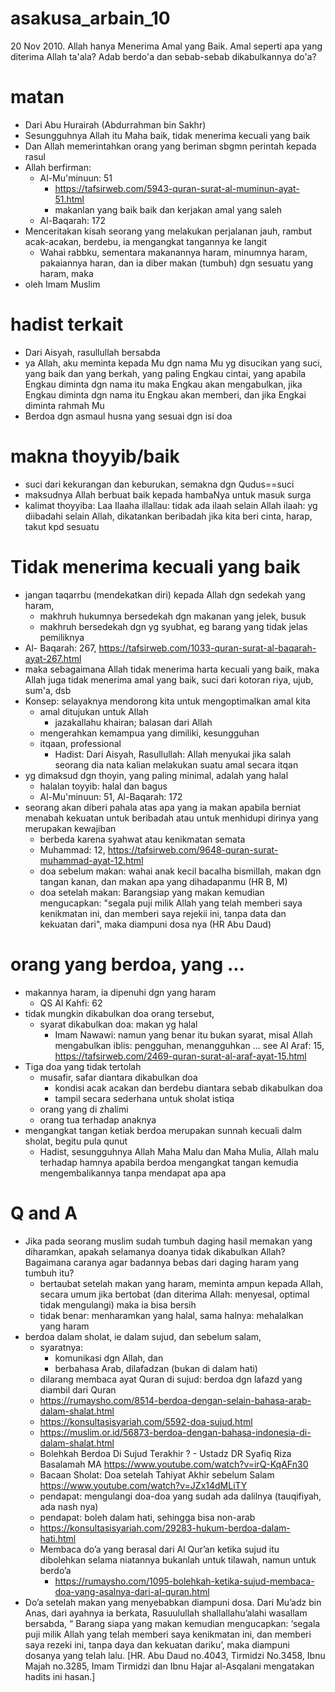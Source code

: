 # asakusa_arbain_10
20 Nov 2010.
Allah hanya Menerima Amal yang Baik.
Amal seperti apa yang diterima Allah ta'ala?
Adab berdo'a dan sebab-sebab dikabulkannya do'a?

# matan
* Dari Abu Hurairah (Abdurrahman bin Sakhr)
* Sesungguhnya Allah itu Maha baik, tidak menerima kecuali yang baik
* Dan Allah memerintahkan orang yang beriman sbgmn perintah kepada rasul
* Allah berfirman: 
  * Al-Mu'minuun: 51
    * https://tafsirweb.com/5943-quran-surat-al-muminun-ayat-51.html
    * makanlan yang baik baik dan kerjakan amal yang saleh
  * Al-Baqarah: 172
* Menceritakan kisah seorang yang melakukan perjalanan jauh, rambut acak-acakan, berdebu,
  ia mengangkat tangannya ke langit
  * Wahai rabbku, sementara makanannya haram, minumnya haram, pakaiannya haran, dan
    ia diber makan (tumbuh) dgn sesuatu yang haram, maka
* oleh Imam Muslim

# hadist terkait
* Dari Aisyah, rasullullah bersabda
 * ya Allah, aku meminta kepada Mu dgn nama Mu yg disucikan yang suci, yang baik dan yang berkah,
   yang paling Engkau cintai, yang apabila Engkau diminta dgn nama itu maka Engkau akan mengabulkan,
   jika Engkau diminta dgn nama itu Engkau akan memberi, dan jika Engkai diminta rahmah Mu
* Berdoa dgn asmaul husna yang sesuai dgn isi doa

# makna thoyyib/baik
* suci dari kekurangan dan keburukan, semakna dgn Qudus==suci
* maksudnya Allah berbuat baik kepada hambaNya untuk masuk surga
* kalimat thoyyiba: Laa Ilaaha illallau: tidak ada ilaah selain Allah
  ilaah: yg diibadahi selain Allah, dikatankan beribadah jika kita beri cinta, harap, takut kpd sesuatu

# Tidak menerima kecuali yang baik
* jangan taqarrbu (mendekatkan diri) kepada Allah dgn sedekah yang haram, 
  * makhruh hukumnya bersedekah dgn makanan yang jelek, busuk
  * makhruh bersedekah dgn yg syubhat, eg barang yang tidak jelas pemiliknya
 * Al- Baqarah: 267, https://tafsirweb.com/1033-quran-surat-al-baqarah-ayat-267.html
* maka sebagaimana Allah tidak menerima harta kecuali yang baik,
  maka Allah juga tidak menerima amal yang baik, suci dari kotoran riya, ujub, sum'a, dsb
* Konsep: selayaknya mendorong kita untuk mengoptimalkan amal kita
  * amal ditujukan untuk Allah
    * jazakallahu khairan; balasan dari Allah
  * mengerahkan kemampua yang dimiliki, kesungguhan
  * itqaan, professional
    * Hadist: Dari Aisyah, Rasullullah: Allah menyukai jika salah seorang dia nata kalian melakukan 
      suatu amal secara itqan
 * yg dimaksud dgn thoyin, yang paling minimal, adalah yang halal
   * halalan toyyib: halal dan bagus
   * Al-Mu'minuun: 51, Al-Baqarah: 172
* seorang akan diberi pahala atas apa yang ia makan apabila berniat menabah kekuatan untuk beribadah
  atau untuk menhidupi dirinya yang merupakan kewajiban
  * berbeda karena syahwat atau kenikmatan semata
  * Muhammad: 12, https://tafsirweb.com/9648-quran-surat-muhammad-ayat-12.html
  * doa sebelum makan:
    wahai anak kecil bacalha bismillah, makan dgn tangan kanan, dan makan apa yang dihadapanmu (HR B, M)
  * doa setelah makan:
    Barangsiap yang makan kemudian mengucapkan:
    "segala puji milik Allah yang telah memberi saya kenikmatan ini, dan memberi saya rejekii ini,
    tanpa data dan kekuatan dari", maka diampuni dosa nya (HR Abu Daud)
  
# orang yang berdoa, yang ...
* makannya haram, ia dipenuhi dgn yang haram
  * QS Al Kahfi: 62
* tidak mungkin dikabulkan doa orang tersebut,
  * syarat dikabulkan doa: makan yg halal
    * Imam Nawawi: namun yang benar itu bukan syarat, misal Allah mengabulkan iblis: 
      pengguhan, menangguhkan ... see Al Araf: 15,
      https://tafsirweb.com/2469-quran-surat-al-araf-ayat-15.html
* Tiga doa yang tidak tertolah
  * musafir, safar diantara dikabulkan doa
    * kondisi acak acakan dan berdebu diantara sebab dikabulkan doa
    * tampil secara sederhana untuk sholat istiqa
  * orang yang di zhalimi
  * orang tua terhadap anaknya
* mengangkat tangan ketiak berdoa merupakan sunnah kecuali dalm sholat, begitu pula qunut
  * Hadist, sesungguhnya Allah Maha Malu dan Maha Mulia, Allah malu terhadap hamnya apabila berdoa mengangkat
    tangan kemudia mengembalikannya tanpa mendapat apa apa

# Q and A
* Jika pada seorang muslim sudah tumbuh daging hasil memakan yang diharamkan, apakah selamanya doanya tidak dikabulkan Allah? Bagaimana caranya agar badannya bebas dari daging haram yang tumbuh itu? 
  * bertaubat setelah makan yang haram, meminta ampun kepada Allah,
    secara umum jika bertobat (dan diterima Allah: menyesal, optimal tidak mengulangi) maka ia bisa bersih
  * tidak benar: menharamkan yang halal, sama halnya: mehalalkan yang haram
* berdoa dalam sholat, ie dalam sujud, dan sebelum salam,
  * syaratnya: 
    * komunikasi dgn Allah, dan 
    * berbahasa Arab, dilafadzan (bukan di dalam hati)
  * dilarang membaca ayat Quran di sujud: berdoa dgn lafazd yang diambil dari Quran
  * https://rumaysho.com/8514-berdoa-dengan-selain-bahasa-arab-dalam-shalat.html
  * https://konsultasisyariah.com/5592-doa-sujud.html
  * https://muslim.or.id/56873-berdoa-dengan-bahasa-indonesia-di-dalam-shalat.html
  * Bolehkah Berdoa Di Sujud Terakhir ? - Ustadz DR Syafiq Riza Basalamah MA https://www.youtube.com/watch?v=irQ-KqAFn30
  * Bacaan Sholat: Doa setelah Tahiyat Akhir sebelum Salam https://www.youtube.com/watch?v=JZx14dMLiTY
  * pendapat: mengulangi doa-doa yang sudah ada dalilnya (tauqifiyah, ada nash nya)
  * pendapat: boleh dalam hati, sehingga bisa non-arab
  * https://konsultasisyariah.com/29283-hukum-berdoa-dalam-hati.html
  * Membaca do’a yang berasal dari Al Qur’an ketika sujud itu dibolehkan selama niatannya bukanlah untuk tilawah, namun untuk berdo’a
    * https://rumaysho.com/1095-bolehkah-ketika-sujud-membaca-doa-yang-asalnya-dari-al-quran.html
* Do’a setelah makan yang
  menyebabkan diampuni dosa.
  Dari Mu’adz bin Anas, dari ayahnya
  ia berkata, Rasuulullah
  shallallahu’alahi wasallam
  bersabda, “ Barang siapa yang
  makan kemudian mengucapkan:
  ‘segala puji milik Allah yang telah
  memberi saya kenikmatan ini, dan
  memberi saya rezeki ini, tanpa daya
  dan kekuatan dariku’, maka
  diampuni dosanya yang telah lalu.
  [HR. Abu Daud no.4043, Tirmidzi
  No.3458, Ibnu Majah no.3285, Imam
  Tirmidzi dan Ibnu Hajar al-Asqalani
  mengatakan hadits ini hasan.]
